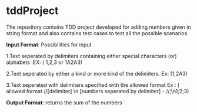 # tddProject
The repository contains TDD project developed for adding numbers given in string format and also contains test cases to test all the possible scenarios.

**Input Format**: 
Possibilities for input 

1.Text seperated by delimiters containing either special characters (or) alphabets .EX: ( 1,2,3 or 1A2A3)

2.Text seperated by either a kind or more kind of the delimiters. Ex: (1,2A3)

3.Text seperated with delimiters specified with the allowed format Ex : ( allowed format //[delimiter] \n [numbers seperated by delimiter] - //;\n1;2;3)


**Output Format**:
returns the sum of the numbers
